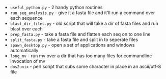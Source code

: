 * `useful_python.py` - 2 handy python routines
* `run_seq_analysis.py` - give it a fasta file and it'll run a command over each sequence
* `blast_dir_files.py` - old script that will take a dir of fasta files and run blast over each
* `prep_fasta.py` - take a fasta file and flatten each seq on to one line
* `split_fasta.py` - take a fasta file and split in to seperate files
* `spawn_desktop.py` - open a set of applications and windows automatically
* `long_mv` - run mv over a dir that has too many files for commandline invocation of mv
* `dos2unix` - perl script that subs some character in place in an ascii/utf-8 file
